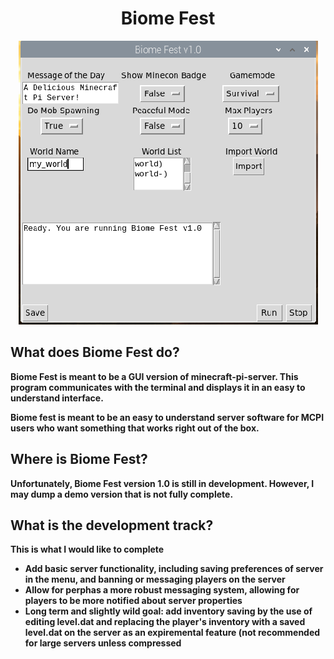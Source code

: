 <h1 align=center> Biome Fest</h1>
<p align=center>
<img src="bf_low_res.png" alt="Application Image" class=center></img>
<h2>What does Biome Fest do?</h2>
<b>Biome Fest is meant to be a GUI version of minecraft-pi-server. This program communicates with the terminal and displays it in an easy to understand interface.</p>
<p>Biome fest is meant to be an easy to understand server software for MCPI users who want something that works right out of the box.</p>
<h2>Where is Biome Fest?</h2>
<p>Unfortunately, Biome Fest version 1.0 is still in development. However, I may dump a demo version that is not fully complete.</p>
<h2>What is the development track?</h2>
<p>This is what I would like to complete</p>
<ul>
  <li> Add basic server functionality, including saving preferences of server in the menu, and banning or messaging players on the server</li>
  <li> Allow for perphas a more robust messaging system, allowing for players to be more notified about server properties</li>
  <li> Long term and slightly wild goal: add inventory saving by the use of editing level.dat and replacing the player's inventory with a saved level.dat on the server as an expiremental feature (not recommended for large servers unless compressed</li>
  </ul>
